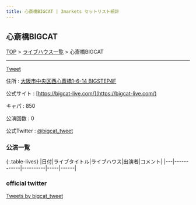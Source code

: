 ```yaml
---
title: 心斎橋BIGCAT | 3markets セットリスト統計
---
```

## 心斎橋BIGCAT

[TOP](/setlist/) > [ライブハウス一覧](livehouses.html) > 心斎橋BIGCAT

___

<a href="https://twitter.com/share?ref_src=twsrc%5Etfw" data-text="3markets[ ]セットリスト > 心斎橋BIGCAT" class="twitter-share-button" data-via="3markets" data-hashtags="3markets" data-related="3markets" data-show-count="false">Tweet</a>

住所
:    <a href="https://www.google.co.jp/maps/search/%E5%A4%A7%E9%98%AA%E5%B8%82%E4%B8%AD%E5%A4%AE%E5%8C%BA%E8%A5%BF%E5%BF%83%E6%96%8E%E6%A9%8B1-6-14%20BIGSTEP4F" rel="noopener noreferrer" target="_blank">大阪市中央区西心斎橋1-6-14 BIGSTEP4F</a>

公式サイト
:    [https://bigcat-live.com/](https://bigcat-live.com/)

キャパ
:    850

公演回数
: 0


公式Twitter
: <a href="https://twitter.com/bigcat_tweet">@bigcat_tweet</a>


### 公演一覧

{:.table-lives}
|日付|ライブタイトル|ライブハウス|出演者|コメント|
|---|------------|----------|-----|------|




### official twitter

<a class="twitter-timeline" href="https://twitter.com/bigcat_tweet?ref_src=twsrc%5Etfw">Tweets by bigcat_tweet</a> <script async src="https://platform.twitter.com/widgets.js" charset="utf-8"></script>


<script async src="https://platform.twitter.com/widgets.js" charset="utf-8"></script>